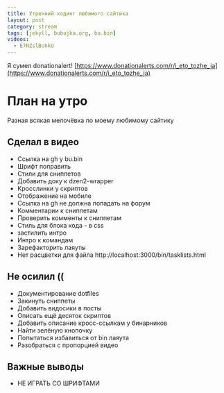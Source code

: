 ```yaml
---
title: Утренний кодинг любимого сайтика
layout: post
category: stream
tags: [jekyll, bubujka.org, bu.bin]
videos:
  - E7NZslBohkU
---
```


Я сумел donationalert! [https://www.donationalerts.com/r/i_eto_tozhe_ja](https://www.donationalerts.com/r/i_eto_tozhe_ja)

# План на утро

Разная всякая мелочёвка по моему любимому сайтику

## Сделал в видео
+ Ссылка на gh у bu.bin
+ Шрифт поправить
+ Стили для сниппетов
+ Добавить доку к dzen2-wrapper
+ Кросслинки у скриптов
+ Отображение на мобиле
+ Ссылка на gh не должна попадать на форум
+ Комментарии к сниппетам
+ Проверить комменты к сниппетам
+ Стиль для блока кода - в css
+ застилить интро
+ Интро к командам
+ Зарефакторить лаяуты
+ Нет расцветки для файла http://localhost:3000/bin/tasklists.html

## Не осилил ((
- Документирование dotfiles
- Закинуть сниппеты
- Добавить видосики в посты
- Описать ещё десяток скриптов
- Добавить описание кросс-ссылкам у бинарников
- Найти зелёную кнопочку
- Попытаться избавиться от bin лаяута
- Разобраться с пропорцией видео

## Важные выводы
- НЕ ИГРАТЬ СО ШРИФТАМИ

